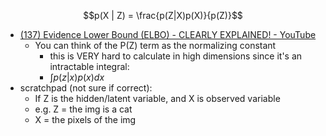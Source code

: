 $$p(X | Z) = \frac{p(Z|X)p(X)}{p(Z)}$$
- [(137) Evidence Lower Bound (ELBO) - CLEARLY EXPLAINED! - YouTube](https://www.youtube.com/watch?v=IXsA5Rpp25w)
	- You can think of the P(Z) term as the normalizing constant
		- this is VERY hard to calculate in high dimensions since it's an intractable integral:
		- $\int p(z | x)p(x) dx$
- scratchpad (not sure if correct):
	- If Z is the hidden/latent variable, and X is observed variable
	- e.g. Z = the img is a cat
	- X = the pixels of the img
